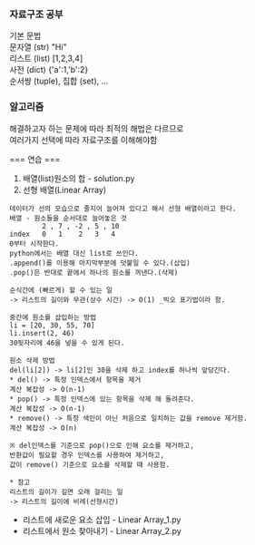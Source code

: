 ### 자료구조 공부기본 문법 <br>문자열 (str) "Hi" <br>리스트 (list) [1,2,3,4] <br>사전 (dict) {'a':1,'b':2} <br>순서쌍 (tuple), 집합 (set), ... <br>### 알고리즘해결하고자 하는 문제에 따라 최적의 해법은 다르므로<br> 여러가지 선택에 따라 자료구조를 이해해야함=== 연습 ===1. 배열(list)원소의 합 - solution.py2. 선형 배열(Linear Array)```buildoutcfg데이터가 선의 모습으로 줄지어 늘어져 있다고 해서 선형 배열이라고 한다.배열 - 원소들을 순서대로 늘어놓은 것        2 , 7 , -2 , 5 , 10index   0   1    2   3   40부터 시작한다.python에서는 배열 대신 list로 쓰인다..append()를 이용해 마지막부분에 덧붙일 수 있다.(삽입).pop()은 반대로 끝에서 하나의 원소를 꺼낸다.(삭제)순식간에 (빠르게) 할 수 있는 일 -> 리스트의 길이와 무관(상수 시간) -> O(1) _빅오 표기법이라 함.중간에 원소를 삽입하는 방법li = [20, 30, 55, 70]li.insert(2, 46)30뒷자리에 46을 넣을 수 있게 된다.원소 삭제 방법del(li[2]) -> li[2]인 30을 삭제 하고 index를 하나씩 앞당긴다.* del() -> 특정 인덱스에서 항목을 제거계산 복잡성 -> O(n-1)* pop() -> 특정 인덱스에 있는 항목을 삭제 해 돌려준다.계산 복잡성 -> O(n-1)* remove() -> 특정 색인이 아닌 처음으로 일치하는 값을 remove 제거함.계산 복잡성 -> O(n)※ del인덱스를 기준으로 pop()으로 인해 요소를 제거하고,반환값이 필요할 경우 인덱스를 사용하여 제거하고,값이 remove() 기준으로 요소를 삭제할 때 사용함.* 참고리스트의 길이가 길면 오래 걸리는 일-> 리스트의 길이에 비례(선형시간)```  - 리스트에 새로운 요소 삽입 - Linear Array_1.py  - 리스트에서 원소 찾아내기  - Linear Array_2.py